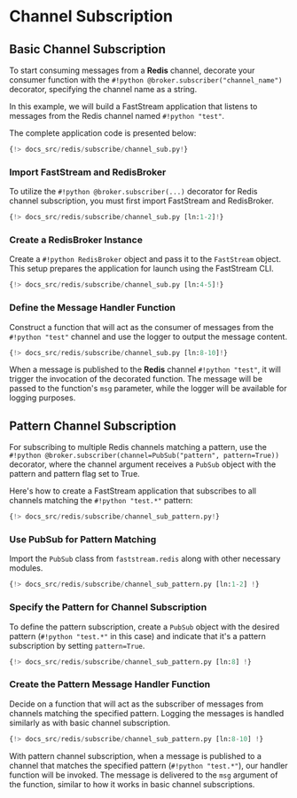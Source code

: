 # Channel Subscription

## Basic Channel Subscription

To start consuming messages from a **Redis** channel, decorate your consumer function with the `#!python @broker.subscriber("channel_name")` decorator, specifying the channel name as a string.

In this example, we will build a FastStream application that listens to messages from the Redis channel named `#!python "test"`.

The complete application code is presented below:

```python linenums="1"
{!> docs_src/redis/subscribe/channel_sub.py!}
```

### Import FastStream and RedisBroker

To utilize the `#!python @broker.subscriber(...)` decorator for Redis channel subscription, you must first import FastStream and RedisBroker.

```python linenums="1"
{!> docs_src/redis/subscribe/channel_sub.py [ln:1-2]!}
```

### Create a RedisBroker Instance

Create a `#!python RedisBroker` object and pass it to the `FastStream` object. This setup prepares the application for launch using the FastStream CLI.

```python linenums="1"
{!> docs_src/redis/subscribe/channel_sub.py [ln:4-5]!}
```

### Define the Message Handler Function

Construct a function that will act as the consumer of messages from the `#!python "test"` channel and use the logger to output the message content.

```python linenums="1"
{!> docs_src/redis/subscribe/channel_sub.py [ln:8-10]!}
```

When a message is published to the **Redis** channel `#!python "test"`, it will trigger the invocation of the decorated function. The message will be passed to the function's `msg` parameter, while the logger will be available for logging purposes.

## Pattern Channel Subscription

For subscribing to multiple Redis channels matching a pattern, use the `#!python @broker.subscriber(channel=PubSub("pattern", pattern=True))` decorator, where the channel argument receives a `PubSub` object with the pattern and pattern flag set to True.

Here's how to create a FastStream application that subscribes to all channels matching the `#!python "test.*"` pattern:

```python linenums="1"
{!> docs_src/redis/subscribe/channel_sub_pattern.py!}
```

### Use PubSub for Pattern Matching

Import the `PubSub` class from `faststream.redis` along with other necessary modules.

```python linenums="1"
{!> docs_src/redis/subscribe/channel_sub_pattern.py [ln:1-2] !}
```

### Specify the Pattern for Channel Subscription

To define the pattern subscription, create a `PubSub` object with the desired pattern (`#!python "test.*"` in this case) and indicate that it's a pattern subscription by setting `pattern=True`.

```python linenums="1"
{!> docs_src/redis/subscribe/channel_sub_pattern.py [ln:8] !}
```

### Create the Pattern Message Handler Function

Decide on a function that will act as the subscriber of messages from channels matching the specified pattern. Logging the messages is handled similarly as with basic channel subscription.

```python linenums="1"
{!> docs_src/redis/subscribe/channel_sub_pattern.py [ln:8-10] !}
```

With pattern channel subscription, when a message is published to a channel that matches the specified pattern (`#!python "test.*"`), our handler function will be invoked. The message is delivered to the `msg` argument of the function, similar to how it works in basic channel subscriptions.
